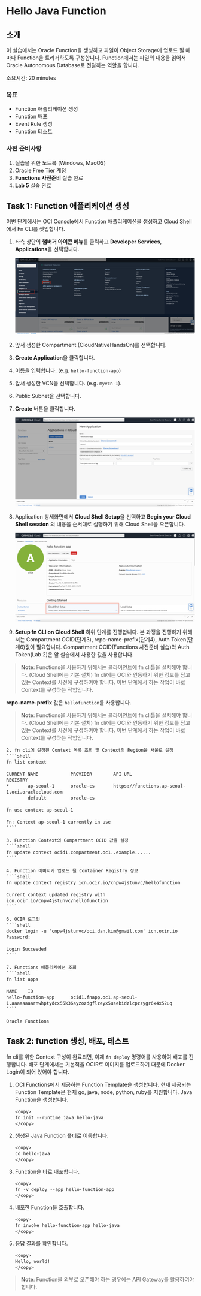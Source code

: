 # Hello Java Function

## 소개

이 실습에서는 Oracle Function을 생성하고 파일이 Object Storage에 업로드 될 때마다 Function을 트리거하도록 구성합니다. Function에서는 파일의 내용을 읽어서 Oracle Autonomous Database로 전달하는 역할을 합니다.

소요시간: 20 minutes

### 목표

- Function 애플리케이션 생성
- Function 배포
- Event Rule 생성
- Function 테스트

### 사전 준비사항

1. 실습을 위한 노트북 (Windows, MacOS)
1. Oracle Free Tier 계정
1. **Functions 사전준비** 실습 완료
1. **Lab 5** 실습 완료

## Task 1: Function 애플리케이션 생성

이번 단계에서는 OCI Console에서 Function 애플리케이션을 생성하고 Cloud Shell에서 Fn CLI를 셋업합니다.

1. 좌측 상단의 **햄버거 아이콘 메뉴**를 클릭하고 **Developer Services**, **Applications**을 선택합니다.

    ![Functions](images/developer-functions-applications-ko.png " ")

1. 앞서 생성한 Compartment (CloudNativeHandsOn)를 선택합니다.
1. **Create Application**을 클릭합니다.
1. 이름을 입력합니다. (e.g. `hello-function-app`)
1. 앞서 생성한 VCN을 선택합니다. (e.g. `myvcn-1`).
1. Public Subnet을 선택합니다.
1. **Create** 버튼을 클릭합니다.

    ![Create an application](./images/create-fn-app-ko.png)

1. Application 상세화면에서 **Cloud Shell Setup**을 선택하고 **Begin your Cloud Shell session** 의 내용을 순서대로 실행하기 위해 Cloud Shell을 오픈합니다.

    ![Function application](./images/function-app-ko.png)

1. **Setup fn CLI on Cloud Shell** 하위 단계를 진행합니다. 본 과정을 진행하기 위해서는 Compartment OCID(단계3), repo-name-prefix(단계4), Auth Token(단계6)값이 필요합니다. Compartment OCID(Functions 사전준비 실습)와 Auth Token(Lab 2)은 앞 실습에서 사용한 값을 사용합니다.  

> **Note**: Functions을 사용하기 위해서는 클라이언트에 fn cli툴을 설치해야 합니다. (Cloud Shell에는 기본 설치) fn cli에는 OCI와 연동하기 위한 정보를 담고 있는 Context를 사전에 구성하여야 합니다. 이번 단계에서 하는 작업이 바로 Context를 구성하는 작업입니다.

**repo-name-prefix** 값은 `hellofunction`를 사용합니다.
    
> **Note**: Functions을 사용하기 위해서는 클라이언트에 fn cli툴을 설치해야 합니다. (Cloud Shell에는 기본 설치) fn cli에는 OCI와 연동하기 위한 정보를 담고 있는 Context를 사전에 구성하여야 합니다. 이번 단계에서 하는 작업이 바로 Context를 구성하는 작업입니다.

    2. fn cli에 설정된 Context 목록 조회 및 Context의 Region을 서울로 설정
    ````shell
    fn list context

    CURRENT NAME            PROVIDER        API URL                                                 REGISTRY
    *       ap-seoul-1      oracle-cs       https://functions.ap-seoul-1.oci.oraclecloud.com
            default         oracle-cs

    fn use context ap-seoul-1

    Fn: Context ap-seoul-1 currently in use
    ````

    3. Function Context의 Compartment OCID 값을 설정
    ````shell
    fn update context ocid1.compartment.oc1..example......
    ````

    4. Function 이미지가 업로드 될 Container Registry 정보
    ````shell
    fn update context registry icn.ocir.io/cnpw4jstunvc/hellofunction

    Current context updated registry with icn.ocir.io/cnpw4jstunvc/hellofunction
    ````

    6. OCIR 로그인
    ````shell
    docker login -u 'cnpw4jstunvc/oci.dan.kim@gmail.com' icn.ocir.io
    Password: 

    Login Succeeded
    ````

    7. Functions 애플리케이션 조회
    ````shell
    fn list apps

    NAME    ID
    hello-function-app      ocid1.fnapp.oc1.ap-seoul-1.aaaaaaaarnwhptydcx55k36ayzozdgflzeyx5usebidzlcpzzygr6x4x52uq
    ````

    Oracle Functions
## Task 2: function 생성, 배포, 테스트

fn cli를 위한 Context 구성이 완료되면, 이제 `fn deploy` 명령어를 사용하여 배포를 진행합니다. 배포 단계에서는 기본적을 OCIR로 이미지를 업로드하기 때문에 Docker Login이 되어 있어야 합니다.

1. OCI Functions에서 제공하는 Function Template을 생성합니다. 현재 제공되는 Function Template은 현재 go, java, node, python,  ruby를 지원합니다. Java Function을 생성합니다.

    ```shell
    <copy>
    fn init --runtime java hello-java
    </copy>
    ```

1. 생성된 Java Function 폴더로 이동합니다.

    ```shell
    <copy>
    cd hello-java
    </copy>
    ```

1. Function을 바로 배포합니다.

    ```shell
    <copy>
    fn -v deploy --app hello-function-app
    </copy>
    ```

1. 배포한 Function을 호출합니다.

    ```shell
    <copy>
    fn invoke hello-function-app hello-java
    </copy>
    ```

1. 응답 결과를 확인합니다.

    ```shell
    <copy>
    Hello, world!
    </copy>
    ```

> **Note**: Function을 외부로 오픈해야 하는 경우에는 API Gateway를 활용하여야 합니다.